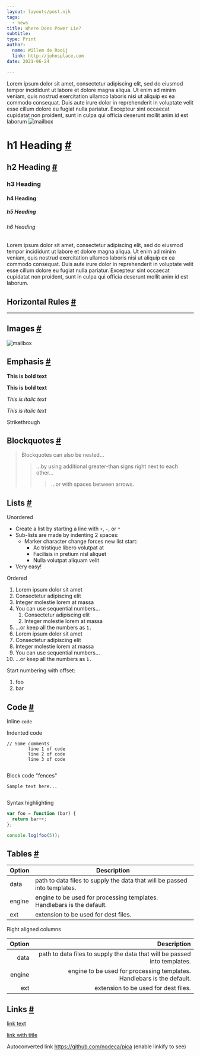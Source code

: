 ```yaml
---
layout: layouts/post.njk
tags:
  - news
title: Where Does Power Lie?
subtitle: 
type: Print
author: 
  name: Willem de Rooij
  link: http://johnsplace.com
date: 2021-06-24

---
```


Lorem ipsum dolor sit amet, consectetur adipiscing elit, sed do eiusmod tempor incididunt ut labore et dolore magna aliqua. Ut enim ad minim veniam, quis nostrud exercitation ullamco laboris nisi ut aliquip ex ea commodo consequat. Duis aute irure dolor in reprehenderit in voluptate velit esse cillum dolore eu fugiat nulla pariatur. Excepteur sint occaecat cupidatat non proident, sunt in culpa qui officia deserunt mollit anim id est laborum ![mailbox](https://picsum.photos/1000/700)        

# h1 Heading [#](http://localhost:5500/news/Test/#h1-heading)

## h2 Heading [#](http://localhost:5500/news/Test/#h2-heading)

### h3 Heading

#### h4 Heading

##### h5 Heading

###### h6 Heading

Lorem ipsum dolor sit amet, consectetur adipiscing elit, sed do eiusmod tempor incididunt ut labore et dolore magna aliqua. Ut enim ad minim veniam, quis nostrud exercitation ullamco laboris nisi ut aliquip ex ea commodo consequat. Duis aute irure dolor in reprehenderit in voluptate velit esse cillum dolore eu fugiat nulla pariatur. Excepteur sint occaecat cupidatat non proident, sunt in culpa qui officia deserunt mollit anim id est laborum.        

## Horizontal Rules [#](http://localhost:5500/news/Test/#horizontal-rules)

------

## Images [#](http://localhost:5500/news/Test/#image)

![mailbox](https://picsum.photos/900/600)

## Emphasis [#](http://localhost:5500/news/Test/#emphasis)

**This is bold text**

**This is bold text**

*This is italic text*

*This is italic text*

Strikethrough

## Blockquotes [#](http://localhost:5500/news/Test/#blockquotes)

> Blockquotes can also be nested...
>
> > ...by using additional greater-than signs right next to each other...
> >
> > > ...or with spaces between arrows.

## Lists [#](http://localhost:5500/news/Test/#lists)

Unordered

- Create a list by starting a line with `+`, `-`, or `*`
- Sub-lists are made by indenting 2 spaces:            
  - Marker character change forces new list start:                
    - Ac tristique libero volutpat at
    - Facilisis in pretium nisl aliquet
    - Nulla volutpat aliquam velit
- Very easy!

Ordered

1. ​Lorem ipsum dolor sit amet                      
2. Consectetur adipiscing elit
3. Integer molestie lorem at massa
4. You can use sequential numbers...
   1. Consectetur adipiscing elit
   2. Integer molestie lorem at massa
5. ...or keep all the numbers as `1.`
6. ​Lorem ipsum dolor sit amet                      
7. Consectetur adipiscing elit
8. Integer molestie lorem at massa
9. You can use sequential numbers...
10. ...or keep all the numbers as `1.`

Start numbering with offset:

1. foo
2. bar

## Code [#](http://localhost:5500/news/Test/#code)

Inline `code`

Indented code

```
// Some comments
        line 1 of code
        line 2 of code
        line 3 of code
        
```

Block code "fences"

```
Sample text here...
        
```

Syntax highlighting

```js
var foo = function (bar) {
  return bar++;
};

console.log(foo(5));
```

## Tables [#](http://localhost:5500/news/Test/#tables)

| Option | Description                                                  |
| ------ | ------------------------------------------------------------ |
| data   | path to data files to supply the data that will be passed into templates. |
| engine | engine to be used for processing templates. Handlebars is the default. |
| ext    | extension to be used for dest files.                         |

Right aligned columns

| Option |                                                  Description |
| -----: | -----------------------------------------------------------: |
|   data | path to data files to supply the data that will be passed into templates. |
| engine | engine to be used for processing templates. Handlebars is the default. |
|    ext |                         extension to be used for dest files. |

## Links [#](http://localhost:5500/news/Test/#links)

[link text](http://dev.nodeca.com)

[link with title](http://nodeca.github.io/pica/demo/ "Check out this sweet title") 

Autoconverted link https://github.com/nodeca/pica (enable linkify          to see)        